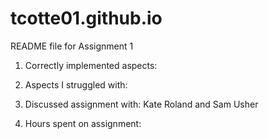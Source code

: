 # tcotte01.github.io
README file for Assignment 1

1. Correctly implemented aspects:

2. Aspects I struggled with:

3. Discussed assignment with: Kate Roland and Sam Usher

4. Hours spent on assignment:
